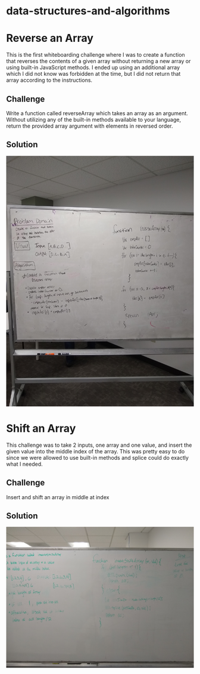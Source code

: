 # data-structures-and-algorithms

# Reverse an Array
This is the first whiteboarding challenge where I was to create a function that reverses the contents of a given array without returning a new array or using built-in JavaScript methods. I ended up using an additional array which I did not know was forbidden at the time, but I did not return that array according to the instructions.

## Challenge
Write a function called reverseArray which takes an array as an argument. Without utilizing any of the built-in methods available to your language, return the provided array argument with elements in reversed order.

## Solution
![array_reverse](assets/array_reverse.jpg "array_reverse")

# Shift an Array
This challenge was to take 2 inputs, one array and one value, and insert the given value into the middle index of the array. This was pretty easy to do since we were allowed to use built-in methods and splice could do exactly what I needed.

## Challenge
Insert and shift an array in middle at index

## Solution
![array_reverse](assets/array_shift.jpg "array_reverse")